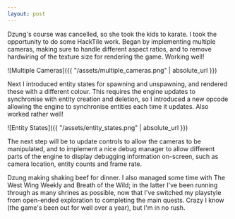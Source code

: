 ```yaml
---
layout: post
---
```


Dzung's course was cancelled, so she took the kids to karate. I took the
opportunity to do some HackTile work. Began by implementing multiple cameras,
making sure to handle different aspect ratios, and to remove hardwiring of the
texture size for rendering the game. Working well!

![Multiple Cameras]({{ "/assets/multiple_cameras.png" | absolute_url }})

Next I introduced entity states for spawning and unspawning, and rendered these
with a different colour. This requires the engine updates to synchronise with
entity creation and deletion, so I introduced a new opcode allowing the engine
to synchronise entities each time it updates. Also worked rather well!

![Entity States]({{ "/assets/entity_states.png" | absolute_url }})

The next step will be to update controls to allow the cameras to be manipulated,
and to implement a nice debug manager to allow different parts of the engine to
display debugging information on-screen, such as camera location, entity counts
and frame rate.

Dzung making shaking beef for dinner. I also managed some time with The West
Wing Weekly and Breath of the Wild; in the latter I've been running through as
many shrines as possible, now that I've switched my playstyle from open-ended
exploration to completing the main quests. Crazy I know (the game's been out for
well over a year), but I'm in no rush.
